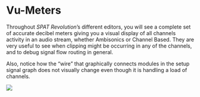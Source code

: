 # Vu-Meters

Throughout _SPAT Revolution_’s different editors, you will see a complete set of accurate decibel meters giving you a visual display of all channels activity in an audio stream, whether Ambisonics or Channel Based. 
They are very useful to see when clipping might be occurring in any of the channels, and to debug signal flow routing in general.

Also, notice how the “wire” that graphically connects modules in the setup signal graph does not visually change even though it is handling a load of channels.


![](https://media.githubusercontent.com/media/FLUX-SE/doc_images/main/SpatR/Setup/InspectorVU.png)

<!-- TODO: update the image (bad visualization in september release) -->
